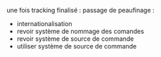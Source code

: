 une fois tracking finalisé : passage de peaufinage :

- internationalisation
- revoir système de nommage des comandes
- revoir système de source de commande
- utiliser système de source de commande
